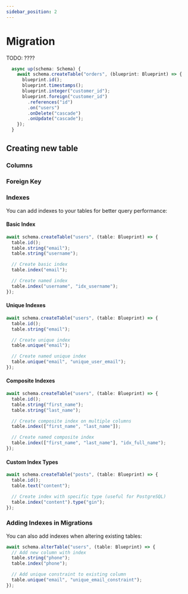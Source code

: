 ```yaml
---
sidebar_position: 2
---
```


# Migration

TODO: ????

```ts
  async up(schema: Schema) {
    await schema.createTable("orders", (blueprint: Blueprint) => {
      blueprint.id();
      blueprint.timestamps();
      blueprint.integer("customer_id");
      blueprint.foreign("customer_id")
        .references("id")
        .on("users")
        .onDelete("cascade")
        .onUpdate("cascade");
    });
  }
```

## Creating new table

### Columns

### Foreign Key

### Indexes

You can add indexes to your tables for better query performance:

#### Basic Index

```ts
await schema.createTable("users", (table: Blueprint) => {
  table.id();
  table.string("email");
  table.string("username");

  // Create basic index
  table.index("email");

  // Create named index
  table.index("username", "idx_username");
});
```

#### Unique Indexes

```ts
await schema.createTable("users", (table: Blueprint) => {
  table.id();
  table.string("email");

  // Create unique index
  table.unique("email");

  // Create named unique index
  table.unique("email", "unique_user_email");
});
```

#### Composite Indexes

```ts
await schema.createTable("users", (table: Blueprint) => {
  table.id();
  table.string("first_name");
  table.string("last_name");

  // Create composite index on multiple columns
  table.index(["first_name", "last_name"]);

  // Create named composite index
  table.index(["first_name", "last_name"], "idx_full_name");
});
```

#### Custom Index Types

```ts
await schema.createTable("posts", (table: Blueprint) => {
  table.id();
  table.text("content");

  // Create index with specific type (useful for PostgreSQL)
  table.index("content").type("gin");
});
```

### Adding Indexes in Migrations

You can also add indexes when altering existing tables:

```ts
await schema.alterTable("users", (table: Blueprint) => {
  // Add new column with index
  table.string("phone");
  table.index("phone");

  // Add unique constraint to existing column
  table.unique("email", "unique_email_constraint");
});
```
